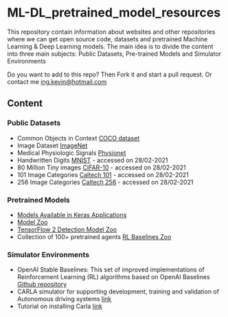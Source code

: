 # ML-DL_pretrained_model_resources
This repository contain information about websites and other repositories where we can get open source code, datasets and pretrained Machine Learning & Deep Learning models. The main idea is to divide the content into three main subjects: Public Datasets, Pre-trained Models and Simulator Environments

Do you want to add to this repo? Then Fork it and start a pull request. Or contact me ing.kevin@hotmail.com

## Content

### Public Datasets
* Common Objects in Context [COCO dataset](https://cocodataset.org/#home)
* Image Dataset [ImageNet](http://www.image-net.org/)
* Medical Physiologic Signals [Physionet](https://www.physionet.org/)
* Handwritten Digits [MNIST](http://yann.lecun.com/exdb/mnist/) - accessed on 28/02-2021
* 80 Million Tiny images [CIFAR-10](http://www.cs.utoronto.ca/~kriz/cifar.html) - accessed on 28/02-2021
* 101 Image Categories [Caltech 101](http://www.vision.caltech.edu/Image_Datasets/Caltech101/) - accessed on 28/02-2021
* 256 Image Categories [Caltech 256](http://www.vision.caltech.edu/Image_Datasets/Caltech256/) - accessed on 28/02-2021


### Pretrained Models
* [Models Available in Keras Applications](https://keras.io/api/applications/)
* [Model Zoo](https://modelzoo.co/)
* [TensorFlow 2 Detection Model Zoo](https://github.com/tensorflow/models/blob/master/research/object_detection/g3doc/tf2_detection_zoo.md)
* Collection of 100+ pretrained agents [RL Baselines Zoo](https://github.com/araffin/rl-baselines-zoo)


### Simulator Environments
* OpenAI Stable Baselines: This set of improved implementations of Reinforcement Learning (RL) algorithms based on OpenAI Baselines [Github repository](https://github.com/hill-a/stable-baselines) 
* CARLA simulator for supporting development, training and validation of Autonomous driving systems [link](https://carla.org/)
 * Tutorial on installing Carla [link](https://www.youtube.com/watch?v=IlnayhRIL7g&t=43s)
